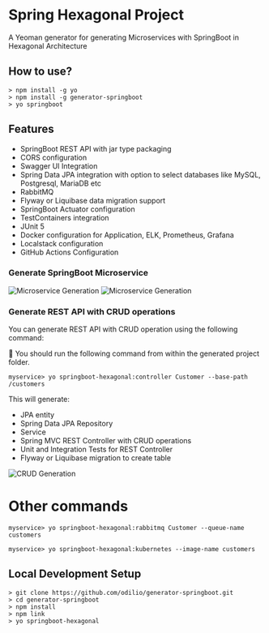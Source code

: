 # Spring Hexagonal Project
A Yeoman generator for generating Microservices with SpringBoot in Hexagonal Architecture

## How to use?

```
> npm install -g yo
> npm install -g generator-springboot
> yo springboot
```

## Features

* SpringBoot REST API with jar type packaging
* CORS configuration
* Swagger UI Integration
* Spring Data JPA integration with option to select databases like MySQL, Postgresql, MariaDB etc
* RabbitMQ
* Flyway or Liquibase data migration support
* SpringBoot Actuator configuration
* TestContainers integration
* JUnit 5 
* Docker configuration for Application, ELK, Prometheus, Grafana
* Localstack configuration
* GitHub Actions Configuration

### Generate SpringBoot Microservice

![Microservice Generation](docs/server-generation-1.png)
![Microservice Generation](docs/server-generation-2.png)

### Generate REST API with CRUD operations
You can generate REST API with CRUD operation using the following command:

:high_brightness: You should run the following command from within the generated project folder. 

`myservice> yo springboot-hexagonal:controller Customer --base-path /customers`

This will generate:
* JPA entity
* Spring Data JPA Repository
* Service
* Spring MVC REST Controller with CRUD operations
* Unit and Integration Tests for REST Controller
* Flyway or Liquibase migration to create table

![CRUD Generation](docs/crud-generation.png)

# Other commands

`myservice> yo springboot-hexagonal:rabbitmq Customer --queue-name customers`

`myservice> yo springboot-hexagonal:kubernetes --image-name customers`

## Local Development Setup

```
> git clone https://github.com/odilio/generator-springboot.git
> cd generator-springboot
> npm install 
> npm link
> yo springboot-hexagonal
```

